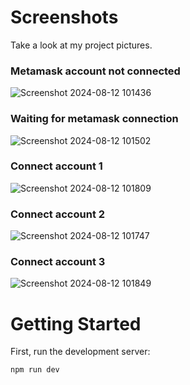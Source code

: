 # Screenshots

Take a look at my project pictures.

### Metamask account not connected

![Screenshot 2024-08-12 101436](https://github.com/user-attachments/assets/8376c1c8-c0fc-446a-a023-8f08dd9e24cb)

### Waiting for metamask connection

![Screenshot 2024-08-12 101502](https://github.com/user-attachments/assets/592de96a-c85c-4843-8eb9-24abd8371179)

### Connect account 1

![Screenshot 2024-08-12 101809](https://github.com/user-attachments/assets/34778027-a176-4548-8fc9-ed8b2b3dcb9e)

### Connect account 2

![Screenshot 2024-08-12 101747](https://github.com/user-attachments/assets/72cfbc15-aca6-41e8-9116-172b6e6b2a50)

### Connect account 3

![Screenshot 2024-08-12 101849](https://github.com/user-attachments/assets/deb46f1f-775f-40b3-b8cf-d422ac77cb72)

# Getting Started

First, run the development server:

```bash
npm run dev
```
